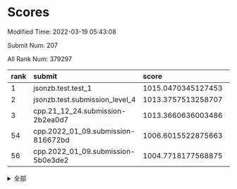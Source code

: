# Scores

Modified Time: 2022-03-19 05:43:08

Submit Num: 207

All Rank Num: 379297

| rank |               submit               |       score        |       sigma        | pk_num |
| :--- | :--------------------------------- | :----------------- | :----------------- | :----- |
| 1    | jsonzb.test.test_1                 | 1015.0470345127453 | 0.8376719474456432 | 7329   |
| 2    | jsonzb.test.submission_level_4     | 1013.3757513258707 | 0.8100020864635417 | 7332   |
| 3    | cpp.21_12_24.submission-2b2ea0d7   | 1013.3660636003486 | 0.7954698341726714 | 7327   |
| 54   | cpp.2022_01_09.submission-816672bd | 1006.6015522875663 | 0.7382406695893933 | 7331   |
| 56   | cpp.2022_01_09.submission-5b0e3de2 | 1004.7718177568875 | 0.7174642675400856 | 7328   |


<details>
<summary>全部</summary>

| rank |                 submit                 |       score        |       sigma        | pk_num |
| :--- | :------------------------------------- | :----------------- | :----------------- | :----- |
| 1    | jsonzb.test.test_1                     | 1015.0470345127453 | 0.8376719474456432 | 7329   |
| 2    | jsonzb.test.submission_level_4         | 1013.3757513258707 | 0.8100020864635417 | 7332   |
| 3    | cpp.21_12_24.submission-2b2ea0d7       | 1013.3660636003486 | 0.7954698341726714 | 7327   |
| 4    | gobigger.level_3.submission_level_3_24 | 1011.7961105036885 | 0.7515373527199454 | 7330   |
| 5    | gobigger.level_3.submission_level_3_33 | 1011.5253939936028 | 0.7743003654965199 | 7332   |
| 6    | gobigger.level_3.submission_level_3_36 | 1011.3660824025806 | 0.7657754214360591 | 7326   |
| 7    | gobigger.level_3.submission_level_3_37 | 1011.2149238715883 | 0.7545281902110043 | 7326   |
| 8    | gobigger.level_3.submission_level_3_27 | 1010.9302442871343 | 0.7564016075646119 | 7329   |
| 9    | gobigger.level_3.submission_level_3_25 | 1010.8609180445944 | 0.7489111682974137 | 7327   |
| 10   | gobigger.level_3.submission_level_3_16 | 1010.8514666673514 | 0.768029021923966  | 7327   |
| 11   | gobigger.level_3.submission_level_3_0  | 1010.8100187593687 | 0.7577096607265571 | 7330   |
| 12   | gobigger.level_3.submission_level_3_44 | 1010.664348632606  | 0.7630928956776246 | 7335   |
| 13   | gobigger.level_3.submission_level_3_20 | 1010.642078468205  | 0.7674815474352665 | 7326   |
| 14   | gobigger.level_3.submission_level_3_18 | 1010.63512361045   | 0.7654669148019108 | 7329   |
| 15   | gobigger.level_3.submission_level_3_14 | 1010.5954001143616 | 0.7741102417611939 | 7331   |
| 16   | gobigger.level_3.submission_level_3_42 | 1010.5057002406021 | 0.7565470323239011 | 7331   |
| 17   | gobigger.level_3.submission_level_3_31 | 1010.4695820755776 | 0.7612620585062586 | 7333   |
| 18   | gobigger.level_3.submission_level_3_23 | 1010.4234798921617 | 0.7570534805428298 | 7329   |
| 19   | gobigger.level_3.submission_level_3_11 | 1010.4095549623322 | 0.7525130404326549 | 7330   |
| 20   | gobigger.level_3.submission_level_3_40 | 1010.3278582724433 | 0.7591254164539748 | 7331   |
| 21   | gobigger.level_3.submission_level_3_8  | 1010.3200469731574 | 0.7552431507552185 | 7327   |
| 22   | gobigger.level_3.submission_level_3_49 | 1010.2405957131267 | 0.7361084879204808 | 7335   |
| 23   | gobigger.level_3.submission_level_3_29 | 1010.1965714073281 | 0.7484528728605929 | 7330   |
| 24   | gobigger.level_3.submission_level_3_2  | 1010.1948309194064 | 0.7544201123947069 | 7322   |
| 25   | gobigger.level_3.submission_level_3_1  | 1010.1310844102021 | 0.7672281973509277 | 7328   |
| 26   | gobigger.level_3.submission_level_3_26 | 1010.1253862939617 | 0.7669019307053073 | 7331   |
| 27   | gobigger.level_3.submission_level_3_48 | 1010.1210000940777 | 0.7747102468121101 | 7331   |
| 28   | gobigger.level_3.submission_level_3_39 | 1010.1093241107977 | 0.76829364070358   | 7331   |
| 29   | gobigger.level_3.submission_level_3_5  | 1010.0844231135767 | 0.771271434525823  | 7327   |
| 30   | gobigger.level_3.submission_level_3_46 | 1010.0520197643873 | 0.7583034813530597 | 7323   |
| 31   | gobigger.level_3.submission_level_3_6  | 1010.0488394529243 | 0.7666192579725154 | 7331   |
| 32   | gobigger.level_3.submission_level_3_28 | 1010.027290691327  | 0.7480355792277956 | 7325   |
| 33   | gobigger.level_3.submission_level_3_3  | 1009.9681576238005 | 0.7705243680634549 | 7331   |
| 34   | gobigger.level_3.submission_level_3_7  | 1009.8860648617767 | 0.759287776664503  | 7334   |
| 35   | gobigger.level_3.submission_level_3_43 | 1009.8829640899562 | 0.7535423050939033 | 7323   |
| 36   | gobigger.level_3.submission_level_3_38 | 1009.8566115213931 | 0.757148588183148  | 7331   |
| 37   | gobigger.level_3.submission_level_3_17 | 1009.8333304340027 | 0.7665745471573859 | 7326   |
| 38   | gobigger.level_3.submission_level_3_21 | 1009.8173302312961 | 0.7336270080295297 | 7323   |
| 39   | gobigger.level_3.submission_level_3_45 | 1009.7734576603397 | 0.7575334427054179 | 7332   |
| 40   | gobigger.level_3.submission_level_3_10 | 1009.7294857503077 | 0.7438449016740326 | 7326   |
| 41   | gobigger.level_3.submission_level_3_35 | 1009.726101405275  | 0.7534994155256033 | 7331   |
| 42   | gobigger.level_3.submission_level_3_9  | 1009.7240807429006 | 0.7549394141439666 | 7328   |
| 43   | gobigger.level_3.submission_level_3_47 | 1009.7044790757545 | 0.7594496863241479 | 7330   |
| 44   | gobigger.level_3.submission_level_3_19 | 1009.7028297535472 | 0.7477885370434043 | 7328   |
| 45   | gobigger.level_3.submission_level_3_22 | 1009.6686481503698 | 0.7427467362662477 | 7326   |
| 46   | gobigger.level_3.submission_level_3_34 | 1009.6185760479392 | 0.74975186314254   | 7330   |
| 47   | gobigger.level_3.submission_level_3_15 | 1009.544674076503  | 0.7638037756064451 | 7329   |
| 48   | gobigger.level_3.submission_level_3_12 | 1009.3447828869478 | 0.7328471654216739 | 7326   |
| 49   | gobigger.level_3.submission_level_3_30 | 1009.2815545797667 | 0.7488856134164287 | 7334   |
| 50   | gobigger.level_3.submission_level_3_41 | 1009.2030929572801 | 0.7305063627373302 | 7326   |
| 51   | gobigger.level_3.submission_level_3_4  | 1008.8355505960972 | 0.7449079505354391 | 7330   |
| 52   | gobigger.level_3.submission_level_3_13 | 1008.6680654975446 | 0.7343500836379286 | 7334   |
| 53   | gobigger.level_3.submission_level_3_32 | 1008.501057059496  | 0.7384063486289768 | 7331   |
| 54   | cpp.2022_01_09.submission-816672bd     | 1006.6015522875663 | 0.7382406695893933 | 7331   |
| 55   | gobigger.level_1.submission_level_1_46 | 1004.9142660910878 | 0.72727267073311   | 7334   |
| 56   | cpp.2022_01_09.submission-5b0e3de2     | 1004.7718177568875 | 0.7174642675400856 | 7328   |
| 57   | gobigger.level_1.submission_level_1_43 | 1004.7365460128063 | 0.7148818972412322 | 7330   |
| 58   | gobigger.level_1.submission_level_1_32 | 1004.609848778505  | 0.7300364528356994 | 7331   |
| 59   | gobigger.level_1.submission_level_1_5  | 1004.5798184452742 | 0.7235467796163267 | 7328   |
| 60   | gobigger.level_1.submission_level_1_37 | 1004.5489695713183 | 0.7186812946935607 | 7331   |
| 61   | gobigger.level_1.submission_level_1_20 | 1004.075410510948  | 0.7352290780442853 | 7330   |
| 62   | gobigger.level_1.submission_level_1_14 | 1003.9633799801359 | 0.7119364895273484 | 7334   |
| 63   | gobigger.level_1.submission_level_1_28 | 1003.8849688209058 | 0.7234209616916419 | 7328   |
| 64   | gobigger.level_1.submission_level_1_34 | 1003.8741568379324 | 0.7273404028915211 | 7332   |
| 65   | gobigger.level_1.submission_level_1_49 | 1003.8360085565164 | 0.7212474655433475 | 7326   |
| 66   | gobigger.level_1.submission_level_1_36 | 1003.8063658849507 | 0.7055300952347878 | 7327   |
| 67   | gobigger.level_1.submission_level_1_22 | 1003.6676670755032 | 0.7176620176471449 | 7329   |
| 68   | gobigger.level_1.submission_level_1_16 | 1003.6245942725956 | 0.724946474392284  | 7330   |
| 69   | gobigger.level_1.submission_level_1_45 | 1003.6235728141164 | 0.7156846684890515 | 7329   |
| 70   | gobigger.level_1.submission_level_1_21 | 1003.6102251844532 | 0.7166165256132805 | 7334   |
| 71   | gobigger.level_1.submission_level_1_11 | 1003.6098027524263 | 0.7138334443696482 | 7326   |
| 72   | gobigger.level_1.submission_level_1_3  | 1003.5192062574522 | 0.7180145205194846 | 7328   |
| 73   | gobigger.level_1.submission_level_1_15 | 1003.5153212658968 | 0.7164442564953835 | 7332   |
| 74   | gobigger.level_1.submission_level_1_44 | 1003.4967213410345 | 0.7179408431611327 | 7329   |
| 75   | gobigger.level_1.submission_level_1_47 | 1003.486200077776  | 0.7277051616212898 | 7328   |
| 76   | gobigger.level_1.submission_level_1_6  | 1003.4354219068987 | 0.7120596596264197 | 7334   |
| 77   | gobigger.level_1.submission_level_1_2  | 1003.3934965635902 | 0.713161765826542  | 7331   |
| 78   | gobigger.level_1.submission_level_1_8  | 1003.3439346128844 | 0.7298925717321038 | 7326   |
| 79   | gobigger.level_1.submission_level_1_19 | 1003.3398179069097 | 0.7181139259191149 | 7324   |
| 80   | gobigger.level_1.submission_level_1_39 | 1003.3389430411788 | 0.7364109456837751 | 7332   |
| 81   | gobigger.level_1.submission_level_1_29 | 1003.311276534987  | 0.7158331832695444 | 7326   |
| 82   | gobigger.level_1.submission_level_1_35 | 1003.2791007472489 | 0.7223113217120074 | 7331   |
| 83   | gobigger.level_1.submission_level_1_9  | 1003.2547955009987 | 0.7183861039534838 | 7331   |
| 84   | gobigger.level_1.submission_level_1_7  | 1003.2089768348186 | 0.7108356492247583 | 7328   |
| 85   | gobigger.level_1.submission_level_1_13 | 1003.0440397355245 | 0.7099146844332346 | 7329   |
| 86   | gobigger.level_1.submission_level_1_23 | 1003.0404123651796 | 0.7070856774129666 | 7328   |
| 87   | gobigger.level_1.submission_level_1_18 | 1003.0382660415851 | 0.7125330498119503 | 7321   |
| 88   | gobigger.level_1.submission_level_1_1  | 1002.9974681018073 | 0.7187934082195028 | 7330   |
| 89   | gobigger.level_1.submission_level_1_38 | 1002.9857767425651 | 0.7180584071016597 | 7325   |
| 90   | gobigger.level_1.submission_level_1_31 | 1002.8727880686134 | 0.7183558229745765 | 7328   |
| 91   | gobigger.level_1.submission_level_1_40 | 1002.8680606406327 | 0.7117970886336052 | 7328   |
| 92   | gobigger.level_1.submission_level_1_27 | 1002.8638355874866 | 0.7164023174599025 | 7331   |
| 93   | gobigger.level_1.submission_level_1_10 | 1002.841676694529  | 0.7270601418505721 | 7329   |
| 94   | gobigger.level_1.submission_level_1_0  | 1002.8349553831779 | 0.7149141824020383 | 7336   |
| 95   | gobigger.level_1.submission_level_1_26 | 1002.7916187989669 | 0.7235799524145704 | 7333   |
| 96   | gobigger.level_1.submission_level_1_42 | 1002.7569109842599 | 0.7081030254046893 | 7334   |
| 97   | gobigger.level_1.submission_level_1_24 | 1002.7091592888452 | 0.7117929272024252 | 7330   |
| 98   | gobigger.level_1.submission_level_1_12 | 1002.6921964931506 | 0.7154665523153895 | 7326   |
| 99   | gobigger.level_1.submission_level_1_33 | 1002.6824226974688 | 0.7155240021200313 | 7335   |
| 100  | gobigger.level_1.submission_level_1_25 | 1002.6730324798241 | 0.7251414909960993 | 7326   |
| 101  | gobigger.level_1.submission_level_1_48 | 1002.6411553827561 | 0.7076671997408635 | 7330   |
| 102  | gobigger.level_1.submission_level_1_41 | 1002.5724397346642 | 0.7195717586805253 | 7333   |
| 103  | gobigger.level_1.submission_level_1_17 | 1002.36502783318   | 0.7247353568064732 | 7328   |
| 104  | gobigger.level_1.submission_level_1_30 | 1001.9993280998191 | 0.7111988603327437 | 7330   |
| 105  | gobigger.level_1.submission_level_1_4  | 1001.9324428953985 | 0.705602417508597  | 7331   |
| 106  | gobigger.random.submission_random_0    | 997.4146798340738  | 0.707351058897004  | 7329   |
| 107  | gobigger.random.submission_random_42   | 997.2376589495015  | 0.7115637702034394 | 7328   |
| 108  | gobigger.random.submission_random_49   | 997.1137011432772  | 0.7044262329194321 | 7330   |
| 109  | gobigger.random.submission_random_34   | 997.0302574503921  | 0.7010564291942386 | 7325   |
| 110  | gobigger.random.submission_random_11   | 996.8452403893109  | 0.7023490775843483 | 7326   |
| 111  | gobigger.random.submission_random_5    | 996.8005127613322  | 0.708356828118892  | 7328   |
| 112  | gobigger.random.submission_random_23   | 996.690878119199   | 0.7030939574443643 | 7332   |
| 113  | gobigger.random.submission_random_31   | 996.5119317591618  | 0.7195343889512273 | 7334   |
| 114  | gobigger.random.submission_random_28   | 996.493295197003   | 0.71490718416482   | 7328   |
| 115  | gobigger.random.submission_random_15   | 996.4709439262381  | 0.7061198119612709 | 7329   |
| 116  | gobigger.random.submission_random_48   | 996.4292969949817  | 0.7038926584441645 | 7325   |
| 117  | gobigger.random.submission_random_10   | 996.3991461256295  | 0.7082307239650355 | 7327   |
| 118  | gobigger.random.submission_random_7    | 996.3850280366846  | 0.6997074544216518 | 7325   |
| 119  | gobigger.random.submission_random_47   | 996.3840668326877  | 0.7101616236560252 | 7326   |
| 120  | gobigger.random.submission_random_43   | 996.3372568775453  | 0.7080982979149917 | 7333   |
| 121  | gobigger.random.submission_random_40   | 996.2072199185526  | 0.7087821367567213 | 7326   |
| 122  | gobigger.random.submission_random_39   | 996.1903183663693  | 0.7132238428585851 | 7332   |
| 123  | gobigger.random.submission_random_26   | 996.1035356577062  | 0.7022167131003852 | 7331   |
| 124  | gobigger.random.submission_random_22   | 996.0827389323958  | 0.7104438051695208 | 7327   |
| 125  | gobigger.random.submission_random_37   | 996.0633832263885  | 0.7017523960386562 | 7326   |
| 126  | gobigger.random.submission_random_44   | 996.0453834050372  | 0.7068209224515417 | 7336   |
| 127  | gobigger.random.submission_random_21   | 996.0230153043709  | 0.7350432870177533 | 7338   |
| 128  | gobigger.random.submission_random_27   | 995.9903811132652  | 0.7229819481317342 | 7331   |
| 129  | gobigger.random.submission_random_12   | 995.9676695378423  | 0.7129859824439287 | 7333   |
| 130  | gobigger.random.submission_random_3    | 995.9318320276126  | 0.7129517836888103 | 7332   |
| 131  | gobigger.random.submission_random_8    | 995.9234585809221  | 0.720094820796037  | 7335   |
| 132  | gobigger.random.submission_random_20   | 995.858119192874   | 0.7166790301550005 | 7329   |
| 133  | gobigger.random.submission_random_45   | 995.8511309524117  | 0.6985500732008622 | 7330   |
| 134  | gobigger.random.submission_random_25   | 995.7996392480417  | 0.7086437903524861 | 7328   |
| 135  | gobigger.random.submission_random_46   | 995.7801408891376  | 0.7356228529942773 | 7328   |
| 136  | gobigger.random.submission_random_33   | 995.7784656081171  | 0.7090889438808071 | 7330   |
| 137  | gobigger.random.submission_random_13   | 995.7544612811032  | 0.7095614078092718 | 7330   |
| 138  | gobigger.random.submission_random_2    | 995.748138944622   | 0.7210112245000684 | 7330   |
| 139  | gobigger.random.submission_random_32   | 995.7370471452796  | 0.7184820312857594 | 7329   |
| 140  | gobigger.random.submission_random_6    | 995.6720488399216  | 0.7181448223761552 | 7327   |
| 141  | gobigger.random.submission_random_1    | 995.6467883635352  | 0.7058524738852471 | 7327   |
| 142  | gobigger.random.submission_random_30   | 995.5971934318801  | 0.7047441040228531 | 7333   |
| 143  | gobigger.random.submission_random_18   | 995.5461077219966  | 0.6947544629914248 | 7329   |
| 144  | gobigger.random.submission_random_41   | 995.5290395044626  | 0.716191277247246  | 7329   |
| 145  | gobigger.random.submission_random_9    | 995.5010457083118  | 0.7221384997544239 | 7330   |
| 146  | gobigger.random.submission_random_16   | 995.3855393149876  | 0.7193308774919612 | 7329   |
| 147  | gobigger.random.submission_random_38   | 995.3725219848204  | 0.7144588507144122 | 7328   |
| 148  | gobigger.random.submission_random_29   | 995.3326634413186  | 0.7280184733880241 | 7330   |
| 149  | gobigger.random.submission_random_24   | 995.313925321644   | 0.7331288352735595 | 7334   |
| 150  | gobigger.random.submission_random_36   | 995.3107586481508  | 0.7048706602480408 | 7330   |
| 151  | gobigger.random.submission_random_17   | 995.160595209932   | 0.7088265000963064 | 7327   |
| 152  | gobigger.random.submission_random_35   | 994.9960737443166  | 0.7052334991336902 | 7327   |
| 153  | gobigger.random.submission_random_14   | 994.8901092962518  | 0.7179500275340979 | 7326   |
| 154  | gobigger.random.submission_random_4    | 994.828923193641   | 0.740323202561572  | 7327   |
| 155  | gobigger.random.submission_random_19   | 994.657621886101   | 0.7219012863718792 | 7330   |
| 156  | gobigger.level_2.submission_level_2_37 | 993.4606780436255  | 0.731868830843732  | 7327   |
| 157  | gobigger.level_2.submission_level_2_2  | 993.2714513081896  | 0.7321178378552579 | 7332   |
| 158  | gobigger.level_2.submission_level_2_45 | 993.0571586796128  | 0.7348264574342939 | 7332   |
| 159  | gobigger.level_2.submission_level_2_42 | 993.0100315359862  | 0.7418061769669054 | 7331   |
| 160  | gobigger.level_2.submission_level_2_39 | 992.9733637017544  | 0.7318894626936316 | 7331   |
| 161  | gobigger.level_2.submission_level_2_1  | 992.8910111437874  | 0.7289630253873555 | 7337   |
| 162  | gobigger.level_2.submission_level_2_6  | 992.874039410929   | 0.7451303486432808 | 7328   |
| 163  | gobigger.level_2.submission_level_2_0  | 992.8659716568694  | 0.7438141743561707 | 7331   |
| 164  | gobigger.level_2.submission_level_2_9  | 992.8055772711041  | 0.7367228532802651 | 7334   |
| 165  | gobigger.level_2.submission_level_2_14 | 992.7949577704701  | 0.7433329975231191 | 7329   |
| 166  | gobigger.level_2.submission_level_2_38 | 992.6646288326774  | 0.7539650584271964 | 7333   |
| 167  | gobigger.level_2.submission_level_2_46 | 992.5896347676455  | 0.7667182222866772 | 7329   |
| 168  | gobigger.level_2.submission_level_2_28 | 992.4197778863555  | 0.7581464178759509 | 7331   |
| 169  | gobigger.level_2.submission_level_2_34 | 992.3970844526098  | 0.7369998879937759 | 7328   |
| 170  | gobigger.level_2.submission_level_2_15 | 992.3501434432269  | 0.7574325693892788 | 7332   |
| 171  | gobigger.level_2.submission_level_2_35 | 992.3286729759294  | 0.7399908514720918 | 7329   |
| 172  | gobigger.level_2.submission_level_2_36 | 992.2703709456712  | 0.7264171662915045 | 7332   |
| 173  | gobigger.level_2.submission_level_2_26 | 992.2375624231969  | 0.7346104355032587 | 7330   |
| 174  | gobigger.level_2.submission_level_2_32 | 992.071666286135   | 0.74800706108464   | 7330   |
| 175  | gobigger.level_2.submission_level_2_10 | 992.0480520735582  | 0.7380364610391308 | 7328   |
| 176  | gobigger.level_2.submission_level_2_24 | 992.0419650604064  | 0.7367513097565915 | 7328   |
| 177  | gobigger.level_2.submission_level_2_25 | 991.9413697553845  | 0.7299090575162271 | 7329   |
| 178  | gobigger.level_2.submission_level_2_41 | 991.9386542594283  | 0.7651732436605146 | 7328   |
| 179  | gobigger.level_2.submission_level_2_48 | 991.930861585597   | 0.7774370230300393 | 7330   |
| 180  | gobigger.level_2.submission_level_2_16 | 991.8886216708612  | 0.7595012368431189 | 7328   |
| 181  | gobigger.level_2.submission_level_2_19 | 991.8264740074933  | 0.743350582536552  | 7333   |
| 182  | gobigger.level_2.submission_level_2_3  | 991.8212323296603  | 0.734429636200132  | 7326   |
| 183  | gobigger.level_2.submission_level_2_49 | 991.7479998934552  | 0.7444630498064122 | 7332   |
| 184  | gobigger.level_2.submission_level_2_17 | 991.7419518507232  | 0.7617753835833551 | 7325   |
| 185  | gobigger.level_2.submission_level_2_5  | 991.7347733631904  | 0.7447701400354045 | 7329   |
| 186  | gobigger.level_2.submission_level_2_4  | 991.5758625294023  | 0.7505241607723311 | 7331   |
| 187  | gobigger.level_2.submission_level_2_44 | 991.5722650564725  | 0.7662341779959293 | 7324   |
| 188  | gobigger.level_2.submission_level_2_21 | 991.5401747717609  | 0.757688514154229  | 7331   |
| 189  | gobigger.level_2.submission_level_2_7  | 991.4795578579981  | 0.7520836036988074 | 7330   |
| 190  | gobigger.level_2.submission_level_2_18 | 991.4565924300025  | 0.7567535354765995 | 7320   |
| 191  | gobigger.level_2.submission_level_2_13 | 991.4426360354472  | 0.7297385137297165 | 7326   |
| 192  | gobigger.level_2.submission_level_2_31 | 991.4384041910092  | 0.7842845106884538 | 7324   |
| 193  | gobigger.level_2.submission_level_2_11 | 991.3932616636489  | 0.7477928606981679 | 7330   |
| 194  | gobigger.level_2.submission_level_2_20 | 991.3810197233815  | 0.7420891775669375 | 7332   |
| 195  | gobigger.level_2.submission_level_2_29 | 991.3031797089369  | 0.7445704550704088 | 7328   |
| 196  | gobigger.level_2.submission_level_2_12 | 991.2822090328649  | 0.7571366525520419 | 7328   |
| 197  | gobigger.level_2.submission_level_2_40 | 991.2486723835681  | 0.7774115318204783 | 7334   |
| 198  | gobigger.level_2.submission_level_2_43 | 991.1834178598608  | 0.7334798769925955 | 7333   |
| 199  | gobigger.level_2.submission_level_2_30 | 991.1167611369262  | 0.7490285556294174 | 7329   |
| 200  | gobigger.level_2.submission_level_2_47 | 991.0292019016432  | 0.7572943329199322 | 7328   |
| 201  | gobigger.level_2.submission_level_2_33 | 990.8725831157227  | 0.7655907682610928 | 7335   |
| 202  | gobigger.level_2.submission_level_2_22 | 990.8169275771176  | 0.7776676617768594 | 7328   |
| 203  | gobigger.level_2.submission_level_2_27 | 990.7993801219417  | 0.7464591350396299 | 7328   |
| 204  | gobigger.level_2.submission_level_2_23 | 990.190014398577   | 0.775765885327089  | 7325   |
| 205  | gobigger.level_2.submission_level_2_8  | 989.1958668265975  | 0.7705420910397984 | 7332   |
| 206  | gobigger.none.submission_none_0        | 977.2129147557744  | 1.3687238736156184 | 7327   |
| 207  | gobigger.none.submission_none_1        | 974.6320735103221  | 1.5847541524689475 | 7338   |

</details>